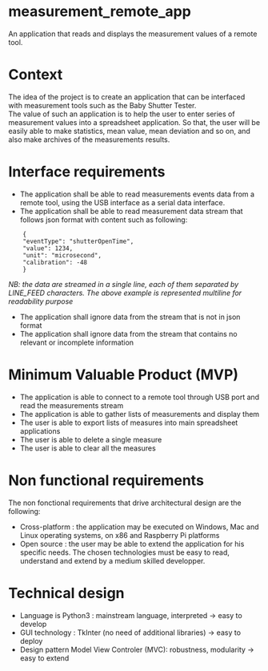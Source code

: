 # measurement_remote_app
An application that reads and displays the measurement values of a remote tool.

# Context
The idea of the project is to create an application that can be interfaced with measurement tools such as the Baby Shutter Tester.  
The value of such an application is to help the user to enter series of measurement values into a spreadsheet application.
So that, the user will be easily able to make statistics, mean value, mean deviation and so on, and also make archives of the measurements results.

# Interface requirements
- The application shall be able to read measurements events data from a remote tool, using the USB interface as a serial data interface.  
- The application shall be able to read measurement data stream that follows json format with content such as following:
```
    {
    "eventType": "shutterOpenTime",
    "value": 1234,
    "unit": "microsecond",
    "calibration": -48
    }
 ```
 *NB: the data are streamed in a single line, each of them separated by LINE_FEED characters. The above example is represented multiline for readability purpose* 
 - The application shall ignore data from the stream that is not in json format
 - The application shall ignore data from the stream that contains no relevant or incomplete information
# Minimum Valuable Product (MVP)
- The application is able to connect to a remote tool through USB port and read the measurements stream
- The application is able to gather lists of measurements and display them
- The user is able to export lists of measures into main spreadsheet applications
- The user is able to delete a single measure
- The user is able to clear all the measures

# Non functional requirements
The non fonctional requirements that drive architectural design are the following:
- Cross-platform : the application may be executed on Windows, Mac and Linux operating systems, on x86 and Raspberry Pi platforms
- Open source : the user may be able to extend the application for his specific needs. The chosen technologies must be easy to read, understand and extend by a medium skilled developper.

# Technical design
- Language is Python3 : mainstream language, interpreted -> easy to develop
- GUI technology : TkInter (no need of additional libraries) -> easy to deploy
- Design pattern Model View Controler (MVC): robustness, modularity -> easy to extend

